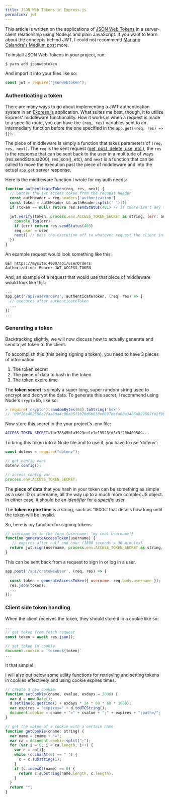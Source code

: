 ```yaml
---
title: JSON Web Tokens in Express.js
permalink: jwt
---
```


This article is written on the applications of [JSON Web Tokens](https://jwt.io/) in a server-client relationship using Node.js and plain JavaScript. If you want to learn about the concepts behind JWT, I could not recommend [Mariano Calandra's Medium post](https://medium.com/swlh/why-do-we-need-the-json-web-token-jwt-in-the-modern-web-8490a7284482) more.

To install JSON Web Tokens in your project, run:

```bash
$ yarn add jsonwebtoken
```

And import it into your files like so:

```ts
const jwt = require("jsonwebtoken");
```

### Authenticating a token

There are many ways to go about implementing a JWT authentication system in an [Express.js](https://expressjs.com/) application. What suites me best, though, it to utilize Express' middleware functionality. How it works is when a request is made to a specific route, you can have the `(req, res)` variables sent to an intermediary function before the one specified in the `app.get((req, res) => {})`.

The piece of middleware is simply a function that takes parameters of `(req, res, next)`. The `req` is the sent request ([get, post, delete, use, etc.](https://en.wikipedia.org/wiki/Hypertext_Transfer_Protocol)), the `res` is the response that can be sent back to the user in a multitude of ways (res.sendStatus(200), res.json(), etc), and `next` is a function that can be called to move the execution past the piece of middleware and into the actual `app.get` server response.

Here is the middleware function I wrote for my auth needs:

```js
function authenticateToken(req, res, next) {
  // Gather the jwt access token from the request header
  const authHeader = req.headers['authorization']
  const token = authHeader && authHeader.split(' ')[1]
  if (token == null) return res.sendStatus(401) // if there isn't any token

  jwt.verify(token, process.env.ACCESS_TOKEN_SECRET as string, (err: any, user: any) => {
    console.log(err)
    if (err) return res.sendStatus(403)
    req.user = user
    next() // pass the execution off to whatever request the client intended
  })
}
```

An example request would look something like this:

```
GET https://mysite:4000/api/userOrders
Authorization: Bearer JWT_ACCESS_TOKEN
```

And, an example of a request that would use that piece of middleware would look like this:

```js
...
app.get('/api/userOrders', authenticateToken, (req, res) => {
  // executes after authenticateToken
  ...
})
...
```

### Generating a token

Backtracking slightly, we will now discuss how to actually generate and send a jwt token to the client.

To accomplish this (this being signing a token), you need to have 3 pieces of information:

1. The token secret
2. The piece of data to hash in the token
3. The token expire time

The **token secret** is simply a super long, super random string used to encrypt and decrypt the data. To generate this secret, I recommend using Node's `crypto` lib, like so:

```js
> require('crypto').randomBytes(64).toString('hex')
// '09f26e402586e2faa8da4c98a35f1b20d6b033c6097befa8be3486a829587fe2f90a832bd3ff9d42710a4da095a2ce285b009f0c3730cd9b8e1af3eb84df6611'
```

Now store this secret in the your project's .env file:

```bash
ACCESS_TOKEN_SECRET=7bc78545b1a3923cc1e1e19523fd5c3f20b409509...
```

To bring this token into a Node file and to use it, you have to use 'dotenv':

```js
const dotenv = require("dotenv");

// get config vars
dotenv.config();

// access config var
process.env.ACCESS_TOKEN_SECRET;
```

The **piece of data** that you hash in your token can be something as simple as a user ID or username, all the way up to a much more complex JS object. In either case, it should be an _identifier_ for a _specific_ user.

The **token expire time** is a string, such as '1800s' that details how long until the token will be invalid.

So, here is my function for signing tokens:

```js
// username is in the form {username: "my cool username"}
function generateAccessToken(username) {
   // expires after half and hour (1800 seconds = 30 minutes)
  return jwt.sign(username, process.env.ACCESS_TOKEN_SECRET as string, { expiresIn: '1800s' });
}
```

This can be sent back from a request to sign in or log in a user.

```js
app.post('/api/creteNewUser', (req, res) => {
  ...
  const token = generateAccessToken({ username: req.body.username });
  res.json(token);
  ...
});
```

### Client side token handling

When the client receives the token, they should store it in a cookie like so:

```js
...
// get token from fetch request
const token = await res.json(); 

// set token in cookie
document.cookie = `token=${token}` 
...
```

It that simple!

I will also put below some utility functions for retrieving and setting tokens in cookies effectively and using cookie expires times.

```js
// create a new cookie
function setCookie(cname, cvalue, exdays = 2000) {
  var d = new Date();
  d.setTime(d.getTime() + exdays * 24 * 60 * 60 * 1000);
  var expires = "expires=" + d.toUTCString();
  document.cookie = cname + "=" + cvalue + ";" + expires + ";path=/";
}

// get the value of a cookie with a certain name
function getCookie(cname: string) {
  var name = cname + "=";
  var ca = document.cookie.split(";");
  for (var i = 0; i < ca.length; i++) {
    var c = ca[i];
    while (c.charAt(0) == " ") {
      c = c.substring(1);
    }
    if (c.indexOf(name) == 0) {
      return c.substring(name.length, c.length);
    }
  }
  return "";
}
```

